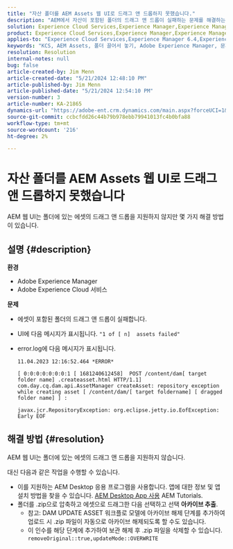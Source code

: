 ```yaml
---
title: "자산 폴더를 AEM Assets 웹 UI로 드래그 앤 드롭하지 못했습니다."
description: "AEM에서 자산이 포함된 폴더의 드래그 앤 드롭이 실패하는 문제를 해결하는 방법에 대해 알아봅니다."
solution: Experience Cloud Services,Experience Manager,Experience Manager as a Cloud Service
product: Experience Cloud Services,Experience Manager,Experience Manager as a Cloud Service
applies-to: "Experience Cloud Services,Experience Manager 6.4,Experience Manager Assets,Experience Manager as a Cloud Service,Experience Manager 6.5"
keywords: "KCS, AEM Assets, 폴더 끌어서 놓기, Adobe Experience Manager, 문제 해결"
resolution: Resolution
internal-notes: null
bug: false
article-created-by: Jim Menn
article-created-date: "5/21/2024 12:48:10 PM"
article-published-by: Jim Menn
article-published-date: "5/21/2024 12:54:10 PM"
version-number: 3
article-number: KA-21865
dynamics-url: "https://adobe-ent.crm.dynamics.com/main.aspx?forceUCI=1&pagetype=entityrecord&etn=knowledgearticle&id=6e91f85a-7017-ef11-9f8a-6045bd006268"
source-git-commit: ccbcfdd26c44b79b978ebb79941013fc4b0bfa88
workflow-type: tm+mt
source-wordcount: '216'
ht-degree: 2%

---
```


# 자산 폴더를 AEM Assets 웹 UI로 드래그 앤 드롭하지 못했습니다


AEM 웹 UI는 폴더에 있는 에셋의 드래그 앤 드롭을 지원하지 않지만 몇 가지 해결 방법이 있습니다.

## 설명 {#description}


<b>환경</b>

- Adobe Experience Manager
- Adobe Experience Cloud 서비스


<b>문제</b>

- 에셋이 포함된 폴더의 드래그 앤 드롭이 실패합니다.
- UI에 다음 메시지가 표시됩니다. `"1 of [ n]  assets failed"`
- error.log에 다음 메시지가 표시됩니다.

  ```
  11.04.2023 12:16:52.464 *ERROR* 
  
  [ 0:0:0:0:0:0:0:1 [ 1681240612458]  POST /content/dam[ target folder name] .createasset.html HTTP/1.1]  com.day.cq.dam.api.AssetManager createAsset: repository exception while creating asset [ /content/dam/[ target foldername] [ dragged folder name] ] :
  
  javax.jcr.RepositoryException: org.eclipse.jetty.io.EofException: Early EOF
  ```



## 해결 방법 {#resolution}


AEM 웹 UI는 폴더에 있는 에셋의 드래그 앤 드롭을 지원하지 않습니다.

대신 다음과 같은 작업을 수행할 수 있습니다.

- 이를 지원하는 AEM Desktop 응용 프로그램을 사용합니다. 앱에 대한 정보 및 앱 설치 방법을 찾을 수 있습니다. [AEM Desktop App 사용](https://experienceleague.adobe.com/en/docs/experience-manager-learn/assets/creative-workflows/aem-desktop-app) AEM Tutorials.
- 폴더를 .zip으로 압축하고 에셋으로 드래그한 다음 선택하고 선택 <b>아카이브 추출</b>. 
   - 참고: DAM UPDATE ASSET 워크플로 모델에 아카이브 해제 단계를 추가하여 업로드 시 .zip 파일이 자동으로 아카이브 해제되도록 할 수도 있습니다.
   - 이 인수를 해당 단계에 추가하여 보관 해제 후 .zip 파일을 삭제할 수 있습니다. `removeOriginal::true,updateMode::OVERWRITE`

